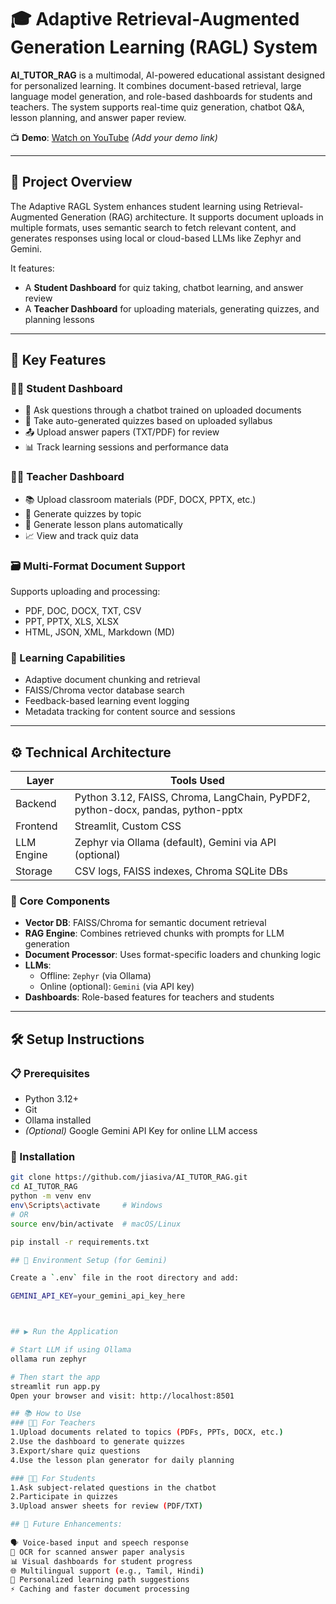 
# 🎓 Adaptive Retrieval-Augmented Generation Learning (RAGL) System

**AI_TUTOR_RAG** is a multimodal, AI-powered educational assistant designed for personalized learning. It combines document-based retrieval, large language model generation, and role-based dashboards for students and teachers. The system supports real-time quiz generation, chatbot Q&A, lesson planning, and answer paper review.

📺 **Demo**: [Watch on YouTube](#) *(Add your demo link)*

---

## 📘 Project Overview

The Adaptive RAGL System enhances student learning using Retrieval-Augmented Generation (RAG) architecture. It supports document uploads in multiple formats, uses semantic search to fetch relevant content, and generates responses using local or cloud-based LLMs like Zephyr and Gemini.

It features:
- A **Student Dashboard** for quiz taking, chatbot learning, and answer review
- A **Teacher Dashboard** for uploading materials, generating quizzes, and planning lessons

---

## 🔑 Key Features

### 🧑‍🎓 Student Dashboard
- 🤖 Ask questions through a chatbot trained on uploaded documents
- 📝 Take auto-generated quizzes based on uploaded syllabus
- 📤 Upload answer papers (TXT/PDF) for review
- 📊 Track learning sessions and performance data

### 👩‍🏫 Teacher Dashboard
- 📚 Upload classroom materials (PDF, DOCX, PPTX, etc.)
- 📝 Generate quizzes by topic
- 📄 Generate lesson plans automatically
- 📈 View and track quiz data

### 🗃️ Multi-Format Document Support
Supports uploading and processing:
- PDF, DOC, DOCX, TXT, CSV
- PPT, PPTX, XLS, XLSX
- HTML, JSON, XML, Markdown (MD)

### 🧠 Learning Capabilities
- Adaptive document chunking and retrieval
- FAISS/Chroma vector database search
- Feedback-based learning event logging
- Metadata tracking for content source and sessions

---

## ⚙️ Technical Architecture

| Layer       | Tools Used |
|-------------|-------------|
| Backend     | Python 3.12, FAISS, Chroma, LangChain, PyPDF2, python-docx, pandas, python-pptx |
| Frontend    | Streamlit, Custom CSS |
| LLM Engine  | Zephyr via Ollama (default), Gemini via API (optional) |
| Storage     | CSV logs, FAISS indexes, Chroma SQLite DBs |

### 🧱 Core Components

- **Vector DB**: FAISS/Chroma for semantic document retrieval
- **RAG Engine**: Combines retrieved chunks with prompts for LLM generation
- **Document Processor**: Uses format-specific loaders and chunking logic
- **LLMs**: 
  - Offline: `Zephyr` (via Ollama)
  - Online (optional): `Gemini` (via API key)
- **Dashboards**: Role-based features for teachers and students

---

## 🛠️ Setup Instructions

### 📋 Prerequisites
- Python 3.12+
- Git
- Ollama installed
- *(Optional)* Google Gemini API Key for online LLM access

### 🔧 Installation

```bash
git clone https://github.com/jiasiva/AI_TUTOR_RAG.git
cd AI_TUTOR_RAG
python -m venv env
env\Scripts\activate     # Windows
# OR
source env/bin/activate  # macOS/Linux

pip install -r requirements.txt

## 🔐 Environment Setup (for Gemini)

Create a `.env` file in the root directory and add:

GEMINI_API_KEY=your_gemini_api_key_here



## ▶️ Run the Application

# Start LLM if using Ollama
ollama run zephyr

# Then start the app
streamlit run app.py
Open your browser and visit: http://localhost:8501

## 📚 How to Use
### 👩‍🏫 For Teachers
1.Upload documents related to topics (PDFs, PPTs, DOCX, etc.)
2.Use the dashboard to generate quizzes
3.Export/share quiz questions
4.Use the lesson plan generator for daily planning

### 🧑‍🎓 For Students
1.Ask subject-related questions in the chatbot
2.Participate in quizzes
3.Upload answer sheets for review (PDF/TXT)

## 🔮 Future Enhancements:
 
🗣️ Voice-based input and speech response
🧾 OCR for scanned answer paper analysis
📊 Visual dashboards for student progress
🌐 Multilingual support (e.g., Tamil, Hindi)
🧠 Personalized learning path suggestions
⚡ Caching and faster document processing
